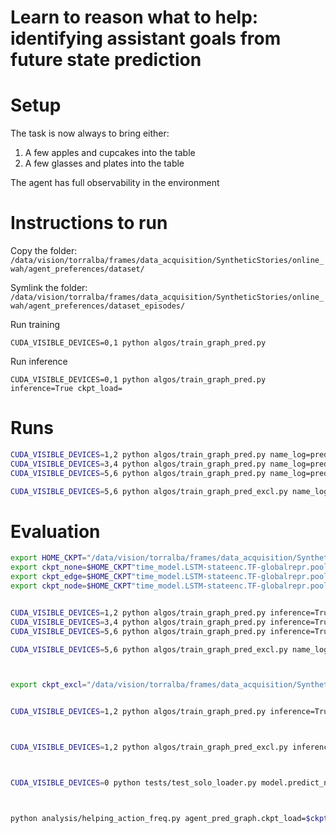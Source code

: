 # Learn to reason what to help: identifying assistant goals from future state prediction

# Setup
The task is now always to bring either:
1. A few apples and cupcakes into the table
2. A few glasses and plates into the table

The agent has full observability in the environment

# Instructions to run
Copy the folder: `/data/vision/torralba/frames/data_acquisition/SyntheticStories/online_wah/agent_preferences/dataset/`


Symlink the folder: `/data/vision/torralba/frames/data_acquisition/SyntheticStories/online_wah/agent_preferences/dataset_episodes/`


Run training

```
CUDA_VISIBLE_DEVICES=0,1 python algos/train_graph_pred.py
```

Run inference

```
CUDA_VISIBLE_DEVICES=0,1 python algos/train_graph_pred.py inference=True ckpt_load=
```

# Runs

```bash
CUDA_VISIBLE_DEVICES=1,2 python algos/train_graph_pred.py name_log=pred_last_graph model.predict_edge_change=True
CUDA_VISIBLE_DEVICES=3,4 python algos/train_graph_pred.py name_log=pred_last_graph model.predict_node_change=True
CUDA_VISIBLE_DEVICES=5,6 python algos/train_graph_pred.py name_log=pred_last_graph

CUDA_VISIBLE_DEVICES=5,6 python algos/train_graph_pred_excl.py name_log=pred_last_graph_excl model.predict_node_change=True model.exclusive_edge=True train.lr=0.001
```


# Evaluation

```bash
export HOME_CKPT="/data/vision/torralba/frames/data_acquisition/SyntheticStories/online_wah/ckpts/predict_graph/train_data.dataset_graph_pred_30step_train.pkl-agentsall/"
export ckpt_none=$HOME_CKPT"time_model.LSTM-stateenc.TF-globalrepr.pool-edgepred.concat-lr0.0001-bs.8-goalenc.False_extended._costclose.1.0_costgoal.1.0_agentembed.False_predchange.none_inputgoal.False_excledge.False"
export ckpt_edge=$HOME_CKPT"time_model.LSTM-stateenc.TF-globalrepr.pool-edgepred.concat-lr0.0001-bs.8-goalenc.False_extended._costclose.1.0_costgoal.1.0_agentembed.False_predchange.edge_inputgoal.False_excledge.False"
export ckpt_node=$HOME_CKPT"time_model.LSTM-stateenc.TF-globalrepr.pool-edgepred.concat-lr0.0001-bs.8-goalenc.False_extended._costclose.1.0_costgoal.1.0_agentembed.False_predchange.node_inputgoal.False_excledge.False"


CUDA_VISIBLE_DEVICES=1,2 python algos/train_graph_pred.py inference=True inference_sample=True model.predict_edge_change=True ckpt_load=$ckpt_edge"/490.pt"
CUDA_VISIBLE_DEVICES=3,4 python algos/train_graph_pred.py inference=True inference_sample=True model.predict_node_change=True ckpt_load=$ckpt_node"/490.pt"
CUDA_VISIBLE_DEVICES=5,6 python algos/train_graph_pred.py inference=True inference_sample=True ckpt_load=$ckpt_none"/490.pt"

CUDA_VISIBLE_DEVICES=5,6 python algos/train_graph_pred_excl.py name_log=pred_last_graph_excl model.predict_node_change=True logging=False model.exclusive_edge=True train.num_workers=0



export ckpt_excl="/data/vision/torralba/frames/data_acquisition/SyntheticStories/online_wah/ckpts/predict_graph/train_data.dataset_graph_pred_30step_train.pkl-agentsall/time_model.LSTM-stateenc.TF-globalrepr.pool-edgepred.concat-lr0.001-bs.32-goalenc.False_extended._costclose.1.0_costgoal.1.0_agentembed.False_predchange.node_inputgoal.False_excledge.True/"


CUDA_VISIBLE_DEVICES=1,2 python algos/train_graph_pred.py inference=True inference_sample=False model.predict_node_change=True ckpt_load=$ckpt_node"/490.pt"



CUDA_VISIBLE_DEVICES=1,2 python algos/train_graph_pred_excl.py inference=True inference_sample=False model.predict_node_change=True  model.exclusive_edge=True ckpt_load=$ckpt_excl"/100.pt"



CUDA_VISIBLE_DEVICES=0 python tests/test_solo_loader.py model.predict_node_change=True  model.exclusive_edge=True ckpt_load=$ckpt_excl"/490.pt"



python analysis/helping_action_freq.py agent_pred_graph.ckpt_load=$ckpt_excl"/490.pt"   agent_pred_graph.model.predict_node_change=True  agent_pred_graph.model.exclusive_edge=True

```

